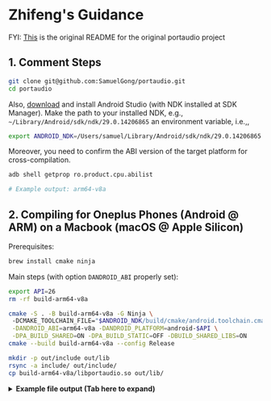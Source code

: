 # Zhifeng's Guidance

FYI: [This](./README-orig.md) is the original README for the original portaudio project

## 1. Comment Steps

```bash
git clone git@github.com:SamuelGong/portaudio.git
cd portaudio
```

Also, [download](https://developer.android.com/codelabs/basic-android-kotlin-compose-install-android-studio#0) and install Android Studio (with NDK installed at SDK Manager).
Make the path to your installed NDK, e.g., `~/Library/Android/sdk/ndk/29.0.14206865` an environment variable, i.e.,,

```bash
export ANDROID_NDK=/Users/samuel/Library/Android/sdk/ndk/29.0.14206865  # Use your own path
```

Moreover, you need to confirm the ABI version of the target platform for cross-compilation.

```bash
adb shell getprop ro.product.cpu.abilist

# Example output: arm64-v8a
```

## 2. Compiling for Oneplus Phones (Android @ ARM) on a Macbook (macOS @ Apple Silicon)

Prerequisites:

```bash
brew install cmake ninja
```

Main steps (with option `DANDROID_ABI` properly set):

```bash
export API=26
rm -rf build-arm64-v8a

cmake -S . -B build-arm64-v8a -G Ninja \          
 -DCMAKE_TOOLCHAIN_FILE="$ANDROID_NDK/build/cmake/android.toolchain.cmake" \
 -DANDROID_ABI=arm64-v8a -DANDROID_PLATFORM=android-$API \
 -DPA_BUILD_SHARED=ON -DPA_BUILD_STATIC=OFF -DBUILD_SHARED_LIBS=ON
cmake --build build-arm64-v8a --config Release

mkdir -p out/include out/lib
rsync -a include/ out/include/
cp build-arm64-v8a/libportaudio.so out/lib/
```

<details> <summary><b>Example file output (Tab here to expand)</b></summary>

```
out
├── include
│   ├── pa_asio.h
│   ├── pa_jack.h
│   ├── pa_linux_alsa.h
│   ├── pa_linux_pulseaudio.h
│   ├── pa_mac_core.h
│   ├── pa_win_ds.h
│   ├── pa_win_wasapi.h
│   ├── pa_win_waveformat.h
│   ├── pa_win_wdmks.h
│   ├── pa_win_wmme.h
│   └── portaudio.h
└── lib
    └── libportaudio.so
```

</details>